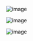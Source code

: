 ![image](https://github.com/Salimov-dev/Kitchens/assets/108460956/9ce46536-cd0c-4840-9f2b-be49ec7e874d)

![image](https://github.com/Salimov-dev/Kitchens/assets/108460956/3a657102-ad38-415c-b295-e4b4f06decc8)

![image](https://github.com/Salimov-dev/Kitchens/assets/108460956/799e0f90-0138-4692-b48c-0a2ddcea4602)


